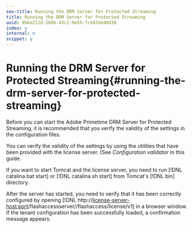 ```yaml
---
seo-title: Running the DRM Server for Protected Streaming
title: Running the DRM Server for Protected Streaming
uuid: 9bbe211d-268b-43c2-9e55-7ce62de40d30
index: y
internal: n
snippet: y
---
```


# Running the DRM Server for Protected Streaming{#running-the-drm-server-for-protected-streaming}

Before you can start the Adobe Primetime DRM Server for Protected Streaming, it is recommended that you verify the validity of the settings in the configuration files.

You can verify the validity of the settings by using the utilities that have been provided with the license server. (See *Configuration validator* in this guide.

If you want to start Tomcat and the license server, you need to run [!DNL catalina.bat start] or [!DNL catalina.sh start] from Tomcat's [!DNL bin] directory.

After the server has started, you need to verify that it has been correctly configured by opening [!DNL http://<license-server-host:port>/flashaccessserver/<tenant-name>/flashaccess/license/v1] in a browser window. If the tenant configuration has been successfully loaded, a confirmation message appears. 
